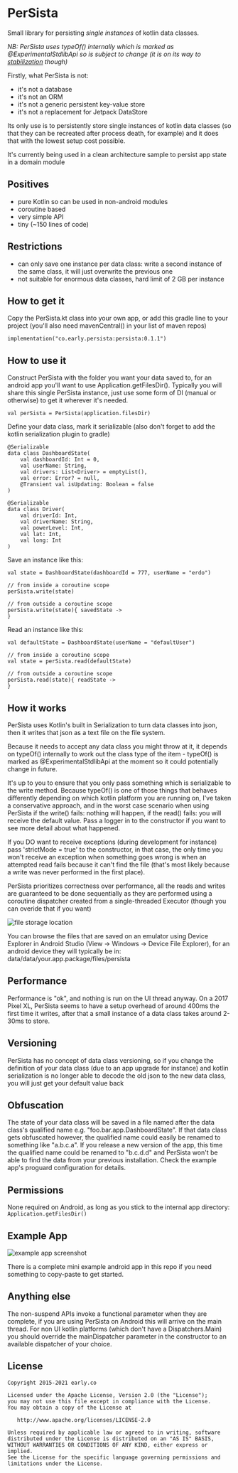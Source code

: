 # PerSista

Small library for persisting _single instances_ of kotlin data classes.

_NB: PerSista uses typeOf() internally which is marked as @ExperimentalStdlibApi so is subject to change (it is on its way to [stabilization](https://youtrack.jetbrains.com/issue/KT-45396) though)_

Firstly, what PerSista is not:

- it's not a database
- it's not an ORM
- it's not a generic persistent key-value store
- it's not a replacement for Jetpack DataStore

Its only use is to persistently store single instances of kotlin data classes (so that they can be recreated after process death, for example) and it does that with the lowest setup cost possible.

It's currently being used in a clean architecture sample to persist app state in a domain module

## Positives
- pure Kotlin so can be used in non-android modules
- coroutine based
- very simple API
- tiny (~150 lines of code)

## Restrictions
- can only save one instance per data class: write a second instance of the same class, it will just overwrite the previous one
- not suitable for enormous data classes, hard limit of 2 GB per instance

## How to get it

Copy the PerSista.kt class into your own app, or add this gradle line to your project (you'll also need mavenCentral() in your list of maven repos)

```
implementation("co.early.persista:persista:0.1.1")
```


## How to use it

Construct PerSista with the folder you want your data saved to, for an android app you'll want to use Application.getFilesDir(). Typically you will share this single PerSista instance, just use some form of DI (manual or otherwise) to get it wherever it's needed.

```
val perSista = PerSista(application.filesDir)
```

Define your data class, mark it serializable (also don't forget to add the kotlin serialization plugin to gradle)

```
@Serializable
data class DashboardState(
    val dashboardId: Int = 0,
    val userName: String,
    val drivers: List<Driver> = emptyList(),
    val error: Error? = null,
    @Transient val isUpdating: Boolean = false
)

@Serializable
data class Driver(
    val driverId: Int,
    val driverName: String,
    val powerLevel: Int,
    val lat: Int,
    val long: Int
)
```

Save an instance like this:

```
val state = DashboardState(dashboardId = 777, userName = "erdo")

// from inside a coroutine scope
perSista.write(state)

// from outside a coroutine scope
perSista.write(state){ savedState ->
}
```

Read an instance like this:
```
val defaultState = DashboardState(userName = "defaultUser")

// from inside a coroutine scope
val state = perSista.read(defaultState)

// from outside a coroutine scope
perSista.read(state){ readState ->
}
```

## How it works

PerSista uses Kotlin's built in Serialization to turn data classes into json, then it writes that json as a text file on the file system.

Because it needs to accept any data class you might throw at it, it depends on typeOf() internally to work out the class type of the item - typeOf() is marked as @ExperimentalStdlibApi at the moment so it could potentially change in future.

It's up to you to ensure that you only pass something which is serializable to the write method. Because typeOf() is one of those things that behaves differently depending on which kotlin platform you are running on, I've taken a conservative approach, and in the worst case scenario when using PerSista if the write() fails: nothing will happen, if the read() fails: you will receive the default value. Pass a logger in to the constructor if you want to see more detail about what happened.

If you DO want to receive exceptions (during development for instance) pass 'strictMode = true' to the constructor, in that case, the only time you won't receive an exception when something goes wrong is when an attempted read fails because it can't find the file (that's most likely because a write was never performed in the first place).

PerSista prioritizes correctness over performance, all the reads and writes are guaranteed to be done sequentially as they are performed using a coroutine dispatcher created from a single-threaded Executor (though you can overide that if you want)

![file storage location](filestorage.png)

You can browse the files that are saved on an emulator using Device Explorer in Android Studio (View -> Windows -> Device File Explorer), for an android device they will typically be in: data/data/your.app.package/files/persista

## Performance
Performance is "ok", and nothing is run on the UI thread anyway. On a 2017 Pixel XL, PerSista seems to have a setup overhead of around 400ms the first time it writes, after that a small instance of a data class takes around 2-30ms to store.

## Versioning
PerSista has no concept of data class versioning, so if you change the definition of your data class (due to an app upgrade for instance) and kotlin serialization is no longer able to decode the old json to the new data class, you will just get your default value back

## Obfuscation
The state of your data class will be saved in a file named after the data class's qualified name e.g. "foo.bar.app.DashboardState". If that data class gets obfuscated however, the qualified name could easily be renamed to something like "a.b.c.a". If you release a new version of the app, this time the qualified name could be renamed to "b.c.d.d" and PerSista won't be able to find the data from your previous installation. Check the example app's proguard configuration for details.

## Permissions
None required on Android, as long as you stick to the internal app directory: `Application.getFilesDir()`

## Example App

![example app screenshot](exampleapp.png)

There is a complete mini example android app in this repo if you need something to copy-paste to get started.

## Anything else
The non-suspend APIs invoke a functional parameter when they are complete, if you are using PerSista on Android this will arrive on the main thread. For non UI kotlin platforms (which don't have a Dispatchers.Main) you should override the mainDispatcher parameter in the constructor to an available dispatcher of your choice.

## License

    Copyright 2015-2021 early.co

    Licensed under the Apache License, Version 2.0 (the "License");
    you may not use this file except in compliance with the License.
    You may obtain a copy of the License at

       http://www.apache.org/licenses/LICENSE-2.0

    Unless required by applicable law or agreed to in writing, software
    distributed under the License is distributed on an "AS IS" BASIS,
    WITHOUT WARRANTIES OR CONDITIONS OF ANY KIND, either express or implied.
    See the License for the specific language governing permissions and
    limitations under the License.
